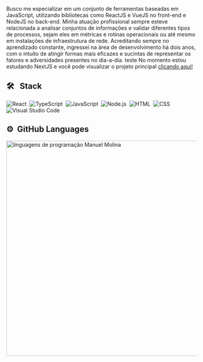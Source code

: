 Busco me especializar em um conjunto de ferramentas baseadas em JavaScript, utilizando bibliotecas como ReactJS e VueJS no front-end e NodeJS no back-end. Minha atuação profissional sempre esteve relacionada a analisar conjuntos de informações e validar diferentes tipos de processos, sejam eles em métricas e rotinas operacionais ou até mesmo em instalações de infraestrutura de rede. Acreditando sempre no aprendizado constante, ingressei na área de desenvolvimento há dois anos, com o intuito de atingir formas mais eficazes e sucintas de representar os fatores e adversidades presentes no dia-a-dia.
teste
No momento estou estudando NextJS e você pode visualizar o projeto principal [clicando aqui!](https://south-america-prism.vercel.app/) 

## 🛠 &nbsp; Stack
![React](https://img.shields.io/badge/-React-05122A?style=flat&logo=react)&nbsp;
![TypeScript](https://img.shields.io/badge/-Typescript-05122A?style=flat&logo=typescript)&nbsp;
![JavaScript](https://img.shields.io/badge/-JavaScript-05122A?style=flat&logo=javascript)&nbsp;
![Node.js](https://img.shields.io/badge/-Node.js-05122A?style=flat&logo=node.js)&nbsp;
![HTML](https://img.shields.io/badge/-HTML-05122A?style=flat&logo=HTML5)&nbsp;
![CSS](https://img.shields.io/badge/-CSS-05122A?style=flat&logo=CSS3&logoColor=1572B6)&nbsp;
![Visual Studio Code](https://img.shields.io/badge/-Visual%20Studio%20Code-05122A?style=flat&logo=visual-studio-code&logoColor=007ACC)&nbsp;


## ⚙️ &nbsp;GitHub Languages

<p align="left">
<img width="570em" src="https://github-readme-stats.vercel.app/api/top-langs/?username=ManuelMolina02&layout=compact&theme=vision-friendly-dark" alt="linguagens de programação Manuel Molina"/>
</p>

